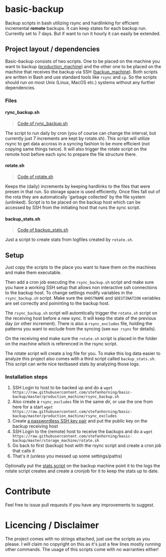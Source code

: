 # basic-backup
Backup scripts in bash utilizing rsync and hardlinking for efficient incremental
**remote** backups. It can keep states for each backup run. Currently set to 7 days. But if want to run it hourly it can easily be extended.

## Project layout / dependencies
Basic-backup consists of two scripts. One to be placed on the machine you want to
backup ([production_machine](https://github.com/stefanhorning/basic-backup/tree/master/production_machine)) and the other one to be placed on the machine that
receives the backup via SSH ([backup_machine](https://github.com/stefanhorning/basic-backup/tree/master/storage_machine)).
Both scripts are written in Bash and use standard tools like `rsync` and `cp`. So
the scripts should run on most Unix (Linux, MacOS etc.) systems without any further
dependencies.

### Files
#### rync_backup.sh
> [Code of rync_backup.sh](https://github.com/stefanhorning/basic-backup/blob/master/production_machine/rsync_backup.sh)

The script to run daily by cron (you of course can change the interval, but currently
just 7 increments are kept by rotate.sh). This script will utilize rsync to get data accross
in a syncing fashion to be more efficient (not copying same things twice). It will also trigger
the rotate script on the remote host before each sync to prepare the file structure there.

#### rotate.sh
> [Code of rotate.sh](https://github.com/stefanhorning/basic-backup/blob/master/storage_machine/rotate.sh)

Keeps the (daily) increments by keeping hardlinks to the files that were presen in that run. So
storage space is used efficiently. Once files fall out of the rota they are automatically 'garbage
collected' by the file system (unlinked). Script is to be placed on the backup host which can be accessed by SSH from the
initiating host that runs the sync script.

#### backup_stats.sh
> [Code of backup_stats.sh](https://github.com/stefanhorning/basic-backup/blob/master/storage_machine/backup_stats.sh)

Just a script to create stats from logfiles created by `rotate.sh`.

## Setup
Just copy the scripts to the place you want to have them on the machines and make them executable.

Then add a cron job executing the `rsync_backup.sh` script and make sure you have a working SSH
setup that allows non interactive ssh connections to the backup host.
To change settings modify variables in the `rsync_backup.sh` script. Make sure the
`$HOSTNAME` and `$DESTINATION` variables are set correctly and poininting to the backup host.

The `rsync_backup.sh` script will automtically trigger the `rotate.sh` script on the receiving host before a new sync.
It will keep the state of the previous day (or other increment).
There is also a `rsync_excludes` file, holding the patterns you want to exclude
from the syncing (see `man rsync` for details).

On the receiving end make sure the `rotate.sh` script is placed in the folder on the
machine which is referenced in the rsync script.

The rotate script will create a log file for you. To make this log data easier to analyze this
project also comes with a third script called `backup_stats.sh`. This script can write nice textbased
stats by analyzing those logs.

### Installation steps
1. SSH Login to host to be backed up and do a `wget https://raw.githubusercontent.com/stefanhorning/basic-backup/master/production_machine/rsync_backup.sh`
2. Also create a `rsync_excludes` file in the same dir, or use the one from here for a start `wget https://raw.githubusercontent.com/stefanhorning/basic-backup/master/production_machine/rsync_excludes`
3. Create [a passwordless SSH key pair](http://hortonworks.com/kb/generating-ssh-keys-for-passwordless-login/) and put the public key on the backup receiving host
4. SSH Login to the (remote) host to receive the backups and do a `wget https://raw.githubusercontent.com/stefanhorning/basic-backup/master/storage_machine/rotate.sh`
6. Go back to first (backup) host with the rsync script and create a cron job that calls it
7. That's it (unless you messed up some settings/paths)

Optionally put the [stats script](https://github.com/stefanhorning/basic-backup/blob/master/storage_machine/backup_stats.sh) on the backup machine point it to the logs the rotate script
creates and create a cronjob for it to keep the stats up to date.

# Contribute
Feel free to issue pull requests if you have any improvements to suggest.

# Licencing / Disclaimer
The project comes with no strings attached, just use the scripts as you please. I will claim
no copyright on this as it's just a few lines mostly running other commands. The usage of this
scripts come with no warranties either!
